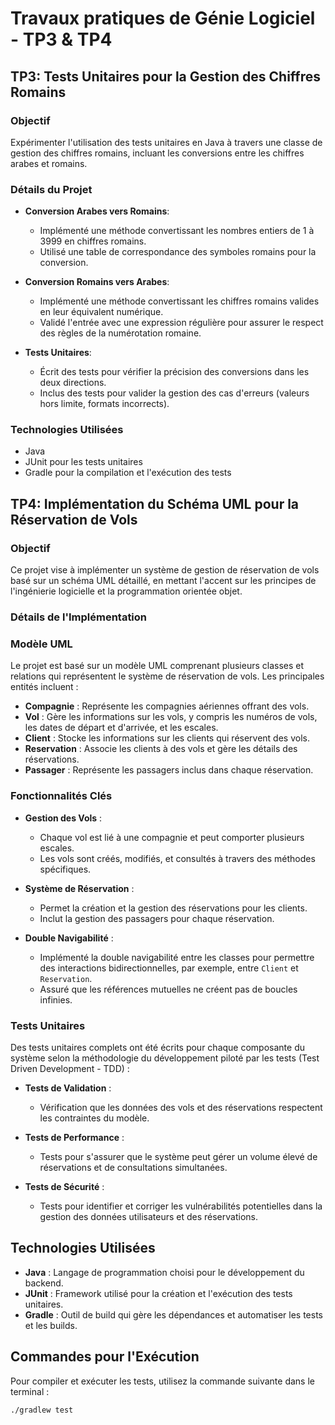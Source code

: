 # Travaux pratiques de Génie Logiciel - TP3 & TP4

## TP3: Tests Unitaires pour la Gestion des Chiffres Romains

### Objectif
Expérimenter l'utilisation des tests unitaires en Java à travers une classe de gestion des chiffres romains, incluant les conversions entre les chiffres arabes et romains.

### Détails du Projet
- **Conversion Arabes vers Romains**:
  - Implémenté une méthode convertissant les nombres entiers de 1 à 3999 en chiffres romains.
  - Utilisé une table de correspondance des symboles romains pour la conversion.
  
- **Conversion Romains vers Arabes**:
  - Implémenté une méthode convertissant les chiffres romains valides en leur équivalent numérique.
  - Validé l'entrée avec une expression régulière pour assurer le respect des règles de la numérotation romaine.

- **Tests Unitaires**:
  - Écrit des tests pour vérifier la précision des conversions dans les deux directions.
  - Inclus des tests pour valider la gestion des cas d'erreurs (valeurs hors limite, formats incorrects).

### Technologies Utilisées
- Java
- JUnit pour les tests unitaires
- Gradle pour la compilation et l'exécution des tests

## TP4: Implémentation du Schéma UML pour la Réservation de Vols

### Objectif
Ce projet vise à implémenter un système de gestion de réservation de vols basé sur un schéma UML détaillé, en mettant l'accent sur les principes de l'ingénierie logicielle et la programmation orientée objet.

### Détails de l'Implémentation

### Modèle UML
Le projet est basé sur un modèle UML comprenant plusieurs classes et relations qui représentent le système de réservation de vols. Les principales entités incluent :

- **Compagnie** : Représente les compagnies aériennes offrant des vols.
- **Vol** : Gère les informations sur les vols, y compris les numéros de vols, les dates de départ et d'arrivée, et les escales.
- **Client** : Stocke les informations sur les clients qui réservent des vols.
- **Reservation** : Associe les clients à des vols et gère les détails des réservations.
- **Passager** : Représente les passagers inclus dans chaque réservation.

### Fonctionnalités Clés
- **Gestion des Vols** :
  - Chaque vol est lié à une compagnie et peut comporter plusieurs escales.
  - Les vols sont créés, modifiés, et consultés à travers des méthodes spécifiques.

- **Système de Réservation** :
  - Permet la création et la gestion des réservations pour les clients.
  - Inclut la gestion des passagers pour chaque réservation.

- **Double Navigabilité** :
  - Implémenté la double navigabilité entre les classes pour permettre des interactions bidirectionnelles, par exemple, entre `Client` et `Reservation`.
  - Assuré que les références mutuelles ne créent pas de boucles infinies.

### Tests Unitaires
Des tests unitaires complets ont été écrits pour chaque composante du système selon la méthodologie du développement piloté par les tests (Test Driven Development - TDD) :

- **Tests de Validation** :
  - Vérification que les données des vols et des réservations respectent les contraintes du modèle.
  
- **Tests de Performance** :
  - Tests pour s'assurer que le système peut gérer un volume élevé de réservations et de consultations simultanées.

- **Tests de Sécurité** :
  - Tests pour identifier et corriger les vulnérabilités potentielles dans la gestion des données utilisateurs et des réservations.

## Technologies Utilisées
- **Java** : Langage de programmation choisi pour le développement du backend.
- **JUnit** : Framework utilisé pour la création et l'exécution des tests unitaires.
- **Gradle** : Outil de build qui gère les dépendances et automatiser les tests et les builds.

## Commandes pour l'Exécution
Pour compiler et exécuter les tests, utilisez la commande suivante dans le terminal :
```bash
./gradlew test
